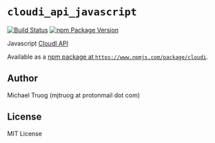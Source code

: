`cloudi_api_javascript`
=======================

[![Build Status](https://travis-ci.org/CloudI/cloudi_api_javascript.png)](https://travis-ci.org/CloudI/cloudi_api_javascript)
[![npm Package Version](https://img.shields.io/npm/v/cloudi.svg?maxAge=2592000)](https://www.npmjs.com/package/cloudi)

Javascript [CloudI API](http://cloudi.org/api.html#1_Intro)

Available as a [npm package at `https://www.npmjs.com/package/cloudi`](https://www.npmjs.com/package/cloudi).

Author
------

Michael Truog (mjtruog at protonmail dot com)

License
-------

MIT License


